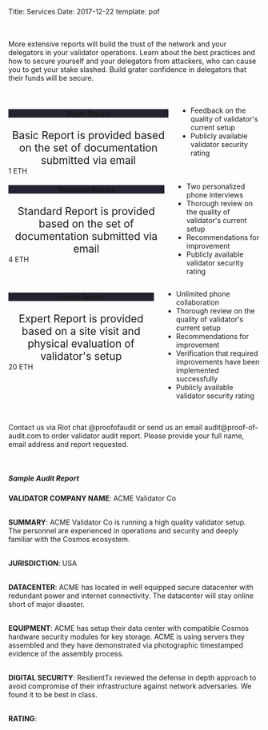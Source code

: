 Title: Services
Date: 2017-12-22
template: pof

<section id="services">
<div class="container">
	<br><br>
		More extensive reports will build the trust of the network and your delegators in your validator operations.
		Learn about the best practices and how to secure yourself and your delegators from attackers, who can cause you to get your stake slashed.  Build grater confidence in delegators that their funds will be secure.
		<br>
		<br>
		<br>
<div class="row" style="margin-bottom:2rem">
<div class="four columns">
<div class="box">
<h5 style="text-align:center; background-color:#242331;">Basic Report</h5>
<div style="text-align:center; font-size: 1.3rem;">
Basic Report is provided based on the set of documentation submitted via email</div>
<div class="wrapper">1 ETH</div>
</div><ul> 
	<li>
	<i class="fa fa-check"></i>
	<div class="li-contents">Feedback on the quality of validator's current setup</div>
	</li>
	<li>
	<i class="fa fa-check"></i>
	<div class="li-contents">Publicly available validator security rating</div>
	</li>
</ul>
</div>
<div class="four columns">
<div class="box">
<h5 style="text-align:center; background-color:#242331;">Standard Report</h5>
<div style="text-align:center; font-size: 1.3rem;">
Standard Report is provided based on the set of documentation submitted via email
</div>
<div class="wrapper">4 ETH</div>
</div>
	<ul>
		<li>
		<i class="fa fa-check"></i>
		<div class="li-contents">Two personalized phone interviews</div>
		</li>
		<li>
		<i class="fa fa-check"></i>
		<div class="li-contents">Thorough review on the quality of validator's current setup </div>
		</li>
		<li>
		<i class="fa fa-check"></i>
		<div class="li-contents">Recommendations for improvement</div>
		</li>
		<li>
		<i class="fa fa-check"></i>
		<div class="li-contents">Publicly available validator security rating</div>
		</li>
	</ul>
</div>

<div class="four columns">
<div class="box">
<h5 style="text-align:center; background-color:#242331">Expert Report</h5>
<div style="text-align:center; font-size: 1.3rem;">
Expert Report is provided based on a site visit and physical evaluation of validator's setup
</div>
<div class="wrapper">20 ETH</div>
</div>
	<ul>
		<li>
		<i class="fa fa-check"></i>
		<div class="li-contents">Unlimited phone collaboration</div>
		</li>
		<li>
		<i class="fa fa-check"></i>
		<div class="li-contents">Thorough review on the quality of validator's current setup</div>
		</li>
		<li>
		<i class="fa fa-check"></i>
		<div class="li-contents">Recommendations for improvement</div>
		</li>
		<li>
		<i class="fa fa-check"></i>
		<div class="li-contents">Verification that required improvements have been implemented successfully </div>
		</li>
		<li>
		<i class="fa fa-check"></i>
		<div class="li-contents">Publicly available validator security rating</div>
		</li>
	</ul>
</div>
</div>
Contact us via Riot chat <span class="email">@proofofaudit</span> or send us an email <span class="email">audit@proof-of-audit.com</span> to order validator audit report. Please provide your full name, email address and report requested.
<br>
<br>

<div class="line"></div><br><br>

<h5 style="margin-top:0;">Sample Audit Report</h5>

<b>VALIDATOR COMPANY NAME</b>: ACME Validator Co<br><br>

<b>SUMMARY</b>: ACME Validator Co is running a high quality validator setup. The personnel are experienced in operations and security and deeply familiar with the Cosmos ecosystem.<br><br>

<b>JURISDICTION</b>: USA<br><br>

<b>DATACENTER</b>: ACME has located in well equipped secure datacenter with redundant power and internet connectivity. The datacenter will stay online short of major disaster.<br><br>

<b>EQUIPMENT</b>: ACME has setup their data center with compatible Cosmos hardware security modules for key storage. ACME is using servers they assembled and they have demonstrated via photographic timestamped evidence of the assembly process.
 <br><br>

<b>DIGITAL SECURITY</b>: ResilientTx reviewed the defense in depth approach to avoid compromise of their infrastructure against network adversaries. We found it to be best in class.<br><br>

<b>RATING</b>: 
<i class="fa fa-star"></i>
<i class="fa fa-star"></i>
<i class="fa fa-star"></i>
<i class="fa fa-star"></i>
<i class="fa fa-star"></i>

</div>
</section>

<div class="line"></div>




